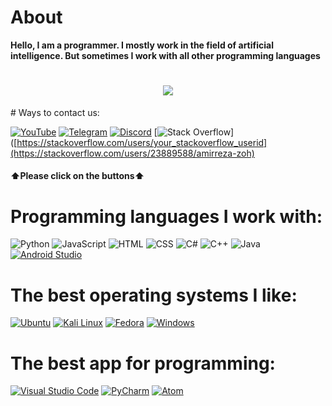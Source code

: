 # About
<b>Hello, I am a programmer. I mostly work in the field of artificial intelligence. But sometimes I work with all other programming languages</b>
<h1 align="center">
    <img src="https://readme-typing-svg.herokuapp.com/?font=Aptos&color=bf00ff&size=35&center=true&vCenter=true&width=500&height=70&duration=5000&lines=Hi!+I'm+Programming+Month;Nice+to+meet+you" />
</h1>
# Ways to contact us:

[![YouTube](https://img.shields.io/badge/YouTube-FF0000?logo=YouTube&logoColor=white)](https://www.youtube.com/channel/UCLLHp-Ux-VAMCW7HruxCxZw)
[![Telegram](https://img.shields.io/badge/Telegram-2CA5E0?logo=Telegram&logoColor=white)]([https://t.me/your_telegram_group](https://t.me/+qUyaqI5KDQpjMTk0))
[![Discord](https://img.shields.io/badge/Discord-7289DA?logo=Discord&logoColor=white)](https://discord.com/invite/6aFVrEcd)
[![Stack Overflow](https://img.shields.io/badge/Stack%20Overflow-F58025?logo=Stack%20Overflow&logoColor=white)]([https://stackoverflow.com/users/your_stackoverflow_userid](https://stackoverflow.com/users/23889588/amirreza-zoh)

<h4>⬆️Please click on the buttons⬆️</h4>


# Programming languages I work with:
![Python](https://img.shields.io/badge/Python-3776AB?logo=python&logoColor=white)
![JavaScript](https://img.shields.io/badge/JavaScript-F7DF1E?logo=javascript&logoColor=black)
![HTML](https://img.shields.io/badge/HTML5-E34F26?logo=html5&logoColor=white)
![CSS](https://img.shields.io/badge/CSS3-1572B6?logo=css3&logoColor=white)
![C#](https://img.shields.io/badge/C%23-239120?logo=c-sharp&logoColor=white)
![C++](https://img.shields.io/badge/C++-00599C?logo=c%2B%2B&logoColor=white)
![Java](https://img.shields.io/badge/Java-007396?logo=java&logoColor=white)
[![Android Studio](https://img.shields.io/badge/Android_Studio-3DDC84?style=flat&logo=android-studio&logoColor=white)](https://developer.android.com/studio)
# The best operating systems I like:
[![Ubuntu](https://img.shields.io/badge/Ubuntu-E95420?style=flat&logo=ubuntu&logoColor=white)](https://ubuntu.com/)
[![Kali Linux](https://img.shields.io/badge/Kali_Linux-557C94?style=flat&logo=kali-linux&logoColor=white)](https://www.kali.org/)
[![Fedora](https://img.shields.io/badge/Fedora-294172?style=flat&logo=fedora&logoColor=white)](https://getfedora.org/)
[![Windows](https://img.shields.io/badge/Windows-0078D6?style=flat&logo=windows&logoColor=white)](https://www.microsoft.com/windows)
# The best app for programming:
[![Visual Studio Code](https://img.shields.io/badge/Visual_Studio_Code-007ACC?style=flat&logo=visual-studio-code&logoColor=white)](https://code.visualstudio.com/)
[![PyCharm](https://img.shields.io/badge/PyCharm-000000?style=flat&logo=pycharm&logoColor=white)](https://www.jetbrains.com/pycharm/)
[![Atom](https://img.shields.io/badge/Atom-66595C?style=flat&logo=atom&logoColor=white)](https://atom.io/)
